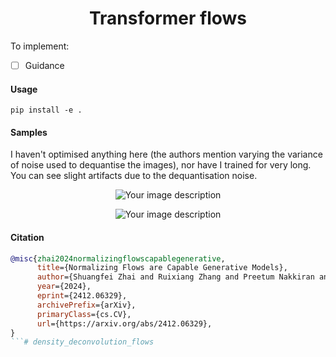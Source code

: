 <h1 align='center'>Transformer flows</h1>

To implement:
- [ ] Guidance

#### Usage 

```
pip install -e . 
```

#### Samples

I haven't optimised anything here (the authors mention varying the variance of noise used to dequantise the images), nor have I trained for very long. You can see slight artifacts due to the dequantisation noise.

<p align="center">
  <picture>
    <img src="assets/mnist_warp.gif" alt="Your image description">
  </picture>
</p>

<p align="center">
  <picture>
    <img src="assets/cifar10_warp.gif" alt="Your image description">
  </picture>
</p>

#### Citation 

```bibtex
@misc{zhai2024normalizingflowscapablegenerative,
      title={Normalizing Flows are Capable Generative Models}, 
      author={Shuangfei Zhai and Ruixiang Zhang and Preetum Nakkiran and David Berthelot and Jiatao Gu and Huangjie Zheng and Tianrong Chen and Miguel Angel Bautista and Navdeep Jaitly and Josh Susskind},
      year={2024},
      eprint={2412.06329},
      archivePrefix={arXiv},
      primaryClass={cs.CV},
      url={https://arxiv.org/abs/2412.06329}, 
}
```# density_deconvolution_flows
